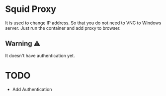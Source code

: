# Squid Proxy

It is used to change IP address. So that you do not need to VNC to Windows server. Just run the container and add proxy to browser.

## Warning ⚠️

It doesn't have authentication yet.

# TODO

- Add Authentication
